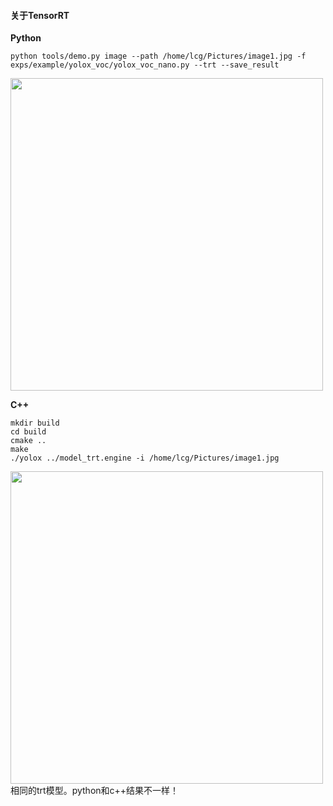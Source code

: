 #### 关于TensorRT
**Python**
```
python tools/demo.py image --path /home/lcg/Pictures/image1.jpg -f exps/example/yolox_voc/yolox_voc_nano.py --trt --save_result
```
<img src="YOLOX_outputs/yolox_voc_nano/vis_res/2022_07_04_15_04_51/image1.jpg" width="500" >

**C++**
```
mkdir build
cd build
cmake ..
make
./yolox ../model_trt.engine -i /home/lcg/Pictures/image1.jpg
```
<img src="demo/TensorRT/cpp/build/det_res.jpg" width="500" >
相同的trt模型。python和c++结果不一样！
